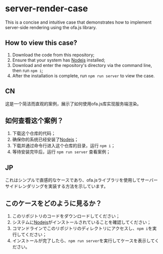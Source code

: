 # server-render-case

This is a concise and intuitive case that demonstrates how to implement server-side rendering using the ofa.js library.

## How to view this case?

1. Download the code from this repository;
2. Ensure that your system has [Nodejs](https://nodejs.org/en/download/package-manager) installed;
3. Download and enter the repository's directory via the command line, then run `npm i`;
4. After the installation is complete, run `npm run server` to view the case.

## CN

这是一个简洁而直观的案例，展示了如何使用ofa.js库实现服务端渲染。

## 如何查看这个案例？

1. 下载这个仓库的代码；
2. 确保你的系统已经安装了[Nodejs](https://nodejs.org/en/download/package-manager)；
3. 下载并通过命令行进入这个仓库的目录，运行 `npm i`；
4. 等待安装完毕后，运行 `npm run server` 查看案例；

## JP

これはシンプルで直感的なケースであり、ofa.jsライブラリを使用してサーバーサイドレンダリングを実装する方法を示しています。

## このケースをどのように見るか？

1. このリポジトリのコードをダウンロードしてください；
2. システムに[Nodejs](https://nodejs.org/ja/download/package-manager)がインストールされていることを確認してください；
3. コマンドラインでこのリポジトリのディレクトリにアクセスし、`npm i`を実行してください；
4. インストールが完了したら、`npm run server`を実行してケースを表示してください。